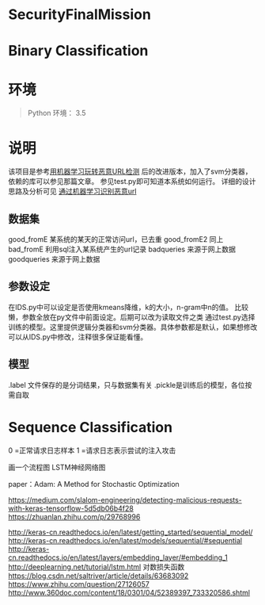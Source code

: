 # SecurityFinalMission

# Binary Classification
# 环境

> Python 环境： 3.5


# 说明
该项目是参考[用机器学习玩转恶意URL检测](http://www.freebuf.com/articles/network/131279.html) 后的改进版本，加入了svm分类器，依赖的库可以参见那篇文章。
参见test.py即可知道本系统如何运行。
详细的设计思路及分析可见
[通过机器学习识别恶意url](http://blog.csdn.net/solo_ws/article/details/77095341)
## 数据集
good_fromE 某系统的某天的正常访问url，已去重
good_fromE2 同上
bad_fromE 利用sql注入某系统产生的url记录
badqueries 来源于网上数据
goodqueries 来源于网上数据


## 参数设定
在IDS.py中可以设定是否使用kmeans降维，k的大小，n-gram中n的值。 比较懒，参数全放在py文件中前面设定。后期可以改为读取文件之类
通过test.py选择训练的模型。这里提供逻辑分类器和svm分类器。具体参数都是默认，如果想修改可以从IDS.py中修改，注释很多保证能看懂。

## 模型
.label 文件保存的是分词结果，只与数据集有关
.pickle是训练后的模型，各位按需自取



# Sequence Classification

0 =正常请求日志样本
1 =请求日志表示尝试的注入攻击

画一个流程图
LSTM神经网络图

paper：Adam: A Method for Stochastic Optimization

https://medium.com/slalom-engineering/detecting-malicious-requests-with-keras-tensorflow-5d5db06b4f28
https://zhuanlan.zhihu.com/p/29768996

http://keras-cn.readthedocs.io/en/latest/getting_started/sequential_model/
http://keras-cn.readthedocs.io/en/latest/models/sequential/#sequential
http://keras-cn.readthedocs.io/en/latest/layers/embedding_layer/#embedding_1
http://deeplearning.net/tutorial/lstm.html
对数损失函数
https://blog.csdn.net/saltriver/article/details/63683092
https://www.zhihu.com/question/27126057
http://www.360doc.com/content/18/0301/04/52389397_733320586.shtml
